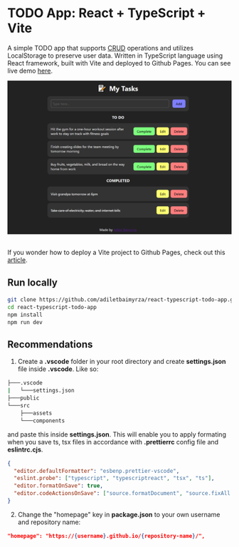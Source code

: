# TODO App: React + TypeScript + Vite

A simple TODO app that supports [CRUD](https://en.wikipedia.org/wiki/Create,_read,_update_and_delete) operations and utilizes LocalStorage to preserve user data. Written in TypeScript language using React framework, built with Vite and deployed to Github Pages. You can see live demo [here](https://adiletbaimyrza.github.io/react-typescript-todo-app/).

![App Screenshot](./blob/app-screenshot.png)

##

If you wonder how to deploy a Vite project to Github Pages, check out this [article](https://medium.com/@aishwaryaparab1/deploying-vite-deploying-vite-app-to-github-pages-166fff40ffd3).

## Run locally

```bash
git clone https://github.com/adiletbaimyrza/react-typescript-todo-app.git
cd react-typescript-todo-app
npm install
npm run dev
```

## Recommendations

1. Create a **.vscode** folder in your root directory and create **settings.json** file inside **.vscode**. Like so:

```bash
├───.vscode
|   └───settings.json
├───public
└───src
    ├───assets
    └───components
```

and paste this inside **settings.json**. This will enable you to apply formating when you save ts, tsx files in accordance with **.prettierrc** config file and **eslintrc.cjs**.

```json
{
  "editor.defaultFormatter": "esbenp.prettier-vscode",
  "eslint.probe": ["typescript", "typescriptreact", "tsx", "ts"],
  "editor.formatOnSave": true,
  "editor.codeActionsOnSave": ["source.formatDocument", "source.fixAll.eslint"]
}
```

2. Change the "homepage" key in **package.json** to your own username and repository name:

```json
"homepage": "https://{username}.github.io/{repository-name}/",
```
